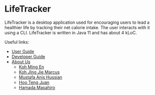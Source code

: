 # LifeTracker

LifeTracker is a desktop application used for encouraging users to lead a healthier life by tracking their net calorie intake. The user interacts with it using a CLI. LifeTracker is written in Java 11 and has about 4 kLoC.

Useful links:
* [User Guide](UserGuide.md)
* [Developer Guide](DeveloperGuide.md)
* [About Us](AboutUs.md)
  * [Koh Ming En](./team/mingen82.md)
  * [Koh JIng Jie Marcus](./team/koh-jing-jie-marcus.md)
  * [Mustafa Anis Hussian](./team/mustafaah10.md)
  * [Hoo Teng Juan](./team/tj-hoo.md)
  * [Hamada Masahiro](./team/masahiro21.md)
